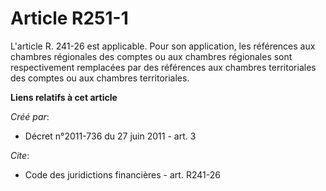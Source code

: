 # Article R251-1

L'article R. 241-26 est applicable. Pour son application, les références aux chambres régionales des comptes ou aux chambres
régionales sont respectivement remplacées par des références aux chambres territoriales des comptes ou aux chambres
territoriales.

**Liens relatifs à cet article**

_Créé par_:

  - Décret n°2011-736 du 27 juin 2011 - art. 3

_Cite_:

  - Code des juridictions financières - art. R241-26
